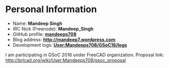 # Personal Information

-   Name: **Mandeep Singh**
-   IRC Nick (Freenode): **Mandeep_Singh**
-   GitHub profile: **[mandeeps708](https://github.com/mandeeps708)**
-   Blog address: **<http://mandeep7.wordpress.com>**
-   Development logs:
    **[User:Mandeeps708/GSoC16/logs](User:Mandeeps708/GSoC16/logs "wikilink")**

I am participating in GSoC 2016 under FreeCAD organization. Proposal
link: <http://brlcad.org/wiki/User:Mandeeps708/gsoc_proposal>